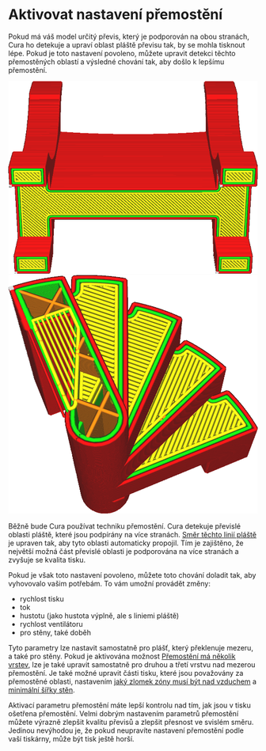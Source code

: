 Aktivovat nastavení přemostění
====
Pokud má váš model určitý převis, který je podporován na obou stranách, Cura ho detekuje a upraví oblast pláště převisu tak, by se mohla tisknout lépe. Pokud je toto nastavení povoleno, můžete upravit detekci těchto přemostěných oblastí a výsledné chování tak, aby došlo k lepšímu přemostění.

![Když je detekováno přemostění, jsou linie pláště orientovány tak, aby překlenuly mezeru tak, jak je to nejlépe možné](../../../articles/images/bridge_settings_enabled_default.png)
![Při aktivovaném nastavení přemostění jsou přemosťovací linie vytištěny s různými parametry](../../../articles/images/bridge_settings_enabled_enabled.png)

Běžně bude Cura používat techniku přemostění. Cura detekuje převislé oblasti pláště, které jsou podpírány na více stranách. [Směr těchto linií pláště](../top_bottom/skin_angles.md) je upraven tak, aby tyto oblasti automaticky propojil. Tím je zajištěno, že největší možná část převislé oblasti je podporována na více stranách a zvyšuje se kvalita tisku.

Pokud je však toto nastavení povoleno, můžete toto chování doladit tak, aby vyhovovalo vašim potřebám. To vám umožní provádět změny:
* rychlost tisku
* tok
* hustotu (jako hustota výplně, ale s liniemi pláště)
* rychlost ventilátoru
* pro stěny, také doběh

Tyto parametry lze nastavit samostatně pro plášť, který překlenuje mezeru, a také pro stěny. Pokud je aktivována možnost [Přemostění má několik vrstev](bridge_enable_more_layers.md), lze je také upravit samostatně pro druhou a třetí vrstvu nad mezerou přemostění. Je také možné upravit části tisku, které jsou považovány za přemostěné oblasti, nastavením [jaký zlomek zóny musí být nad vzduchem](bridge_skin_support_threshold.md) a [minimální šířky stěn](bridge_wall_min_length.md).

Aktivací parametru přemostění máte lepší kontrolu nad tím, jak jsou v tisku ošetřena přemostění. Velmi dobrým nastavením parametrů přemostění můžete výrazně zlepšit kvalitu převisů a zlepšit přesnost ve svislém směru. Jedinou nevýhodou je, že pokud neupravíte nastavení přemostění podle vaší tiskárny, může být tisk ještě horší.